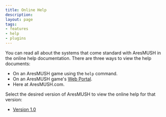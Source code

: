 ```yaml
---
title: Online Help
description:
layout: page
tags: 
- features
- help
- plugins
---
```


You can read all about the systems that come standard with AresMUSH in the online help documentation.  There are three ways to view the help documents:

* On an AresMUSH game using the `help` command.
* On an AresMUSH game's [Web Portal](/tutorials/web-portal).  
* Here at AresMUSH.com.

Select the desired version of AresMUSH to view the online help for that version:

* [Version 1.0](/help_1-0)

